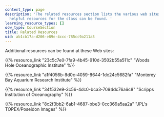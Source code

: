 ```yaml
---
content_type: page
description: 'The related resources section lists the various web sites where additional
  helpful resources for the class can be found. '
learning_resource_types: []
ocw_type: CourseSection
title: Related Resources
uid: ab1cb17a-d206-e89e-4ccc-785cc9a211a3
---
```


Additional resources can be found at these Web sites:

{{% resource_link "23c5c7e0-7fa9-4b45-910d-3502b55a511c" "Woods Hole Oceanographic Institute" %}}

{{% resource_link "a1f4056b-8d0c-4059-8644-1dc24c5682fa" "Monterey Bay Aquarium Research Institute" %}}

{{% resource_link "34f532e9-3c56-4dc0-bca3-7094dc76a6c8" "Scripps Institution of Oceanography" %}}

{{% resource_link "8c2f3bb2-6ab1-4687-bbe3-0cc369a5aa2a" "JPL's TOPEX/Poseidon Images" %}}